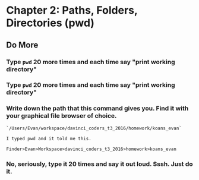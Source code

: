 # Chapter 2: Paths, Folders, Directories (pwd)

## Do More

### Type `pwd` 20 more times and each time say "print working directory"

### Type `pwd` 20 more times and each time say "print working directory"

### Write down the path that this command gives you. Find it with your graphical file browser of choice.

    `/Users/Evan/workspace/davinci_coders_t3_2016/homework/koans_evan`
    
    I typed pwd and it told me this.
    
    Finder>Evan>Workspace>davinci_coders_t3_2016>homework>koans_evan

### No, seriously, type it 20 times and say it out loud. Sssh. Just do it.
